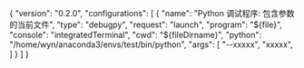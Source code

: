 {
  "version": "0.2.0",
  "configurations": [
    {
      "name": "Python 调试程序: 包含参数的当前文件",
      "type": "debugpy",
      "request": "launch",
      "program": "${file}",
      "console": "integratedTerminal",
      "cwd": "${fileDirname}",
      "python": "/home/wyn/anaconda3/envs/test/bin/python",
      "args": [
        "--xxxxx",        "xxxxx",
      ]
    }
  ]
}